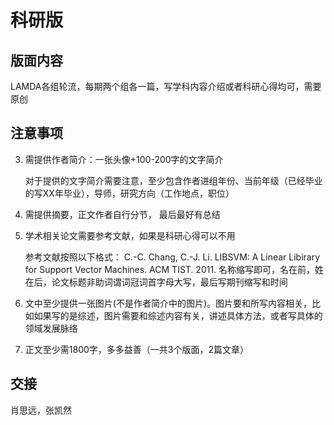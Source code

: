 # 科研版

## 版面内容

LAMDA各组轮流，每期两个组各一篇，写学科内容介绍或者科研心得均可，需要原创

## 注意事项

3. 需提供作者简介：一张头像+100-200字的文字简介

   对于提供的文字简介需要注意，至少包含作者进组年份、当前年级（已经毕业的写XX年毕业），导师，研究方向（工作地点，职位）

4. 需提供摘要，正文作者自行分节， 最后最好有总结

5. 学术相关论文需要参考文献，如果是科研心得可以不用

   参考文献按照以下格式：
   C.-C. Chang, C.-J. Li. LIBSVM: A Linear Libirary for Support Vector Machines. ACM TIST. 2011.
   名称缩写即可，名在前，姓在后，论文标题非助词谓词冠词首字母大写，最后写期刊缩写和时间

6. 文中至少提供一张图片(不是作者简介中的图片)。图片要和所写内容相关，比如如果写的是综述，图片需要和综述内容有关，讲述具体方法，或者写具体的领域发展脉络

7. 正文至少需1800字，多多益善（一共3个版面，2篇文章）

## 交接

肖思远，张凯然

<script type="text/javascript">
window.addEventListener("load", function() {
  var click_handle = function() {
    if (this.href.substr(-5) == ".html") {
      location.href = this.href;
    } else {
      location.href = "../index.html";
    }
  };
  var as = document.querySelectorAll(".chapter a, .navigation-prev, .navigation-next");
  for (var i = 0; i < as.length; i++) {
    as[i].addEventListener("click", click_handle, true);
    as[i].title = as[i].innerText;
  }
});
</script>